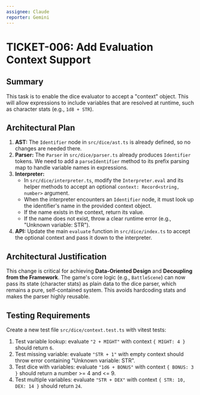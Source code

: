 ```yaml
---
assignee: Claude
reporter: Gemini
---
```


# TICKET-006: Add Evaluation Context Support

## Summary

This task is to enable the dice evaluator to accept a "context" object. This will allow expressions to include variables that are resolved at runtime, such as character stats (e.g., `1d8 + STR`).

## Architectural Plan

1.  **AST:** The `Identifier` node in `src/dice/ast.ts` is already defined, so no changes are needed there.
2.  **Parser:** The `Parser` in `src/dice/parser.ts` already produces `Identifier` tokens. We need to add a `parseIdentifier` method to its prefix parsing map to handle variable names in expressions.
3.  **Interpreter:**
    *   In `src/dice/interpreter.ts`, modify the `Interpreter.eval` and its helper methods to accept an optional `context: Record<string, number>` argument.
    *   When the interpreter encounters an `Identifier` node, it must look up the identifier's name in the provided context object.
    *   If the name exists in the context, return its value.
    *   If the name does not exist, throw a clear runtime error (e.g., "Unknown variable: STR").
4.  **API:** Update the main `evaluate` function in `src/dice/index.ts` to accept the optional context and pass it down to the interpreter.

## Architectural Justification

This change is critical for achieving **Data-Oriented Design** and **Decoupling from the Framework**. The game's core logic (e.g., `BattleScene`) can now pass its state (character stats) as plain data to the dice parser, which remains a pure, self-contained system. This avoids hardcoding stats and makes the parser highly reusable.

## Testing Requirements

Create a new test file `src/dice/context.test.ts` with vitest tests:

1.  Test variable lookup: evaluate `"2 + MIGHT"` with context `{ MIGHT: 4 }` should return `6`.
2.  Test missing variable: evaluate `"STR + 1"` with empty context should throw error containing "Unknown variable: STR".
3.  Test dice with variables: evaluate `"1d6 + BONUS"` with context `{ BONUS: 3 }` should return a number >= 4 and <= 9.
4.  Test multiple variables: evaluate `"STR + DEX"` with context `{ STR: 10, DEX: 14 }` should return `24`. 